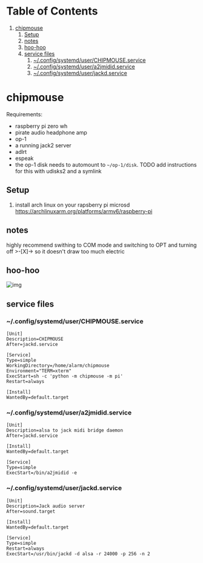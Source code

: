 
# Table of Contents

1.  [chipmouse](#orgcb93687)
    1.  [Setup](#org2c313b2)
    2.  [notes](#org65b2c8d)
    3.  [hoo-hoo](#org094d934)
    4.  [service files](#org0c3786a)
        1.  [~/.config/systemd/user/CHIPMOUSE.service](#orga9305f2)
        2.  [~/.config/systemd/user/a2jmidid.service](#orgc4e065d)
        3.  [~/.config/systemd/user/jackd.service](#org2218b01)


<a id="orgcb93687"></a>

# chipmouse

Requirements:

-   raspberry pi zero wh
-   pirate audio headphone amp
-   op-1
-   a running jack2 server
-   adlrt
-   espeak
-   the op-1 disk needs to automount to `~/op-1/disk`. TODO add instructions for this with udisks2 and a symlink


<a id="org2c313b2"></a>

## Setup

1.  install arch linux on your rapsberry pi microsd <https://archlinuxarm.org/platforms/armv6/raspberry-pi>


<a id="org65b2c8d"></a>

## notes

highly recommend swithing to COM mode and switching to OPT and turning off >-[X]-> so it doesn't draw too much electric


<a id="org094d934"></a>

## hoo-hoo

![img](./assets/menu1.gif "an early gif of menu action")


<a id="org0c3786a"></a>

## service files


<a id="orga9305f2"></a>

### ~/.config/systemd/user/CHIPMOUSE.service

    [Unit]
    Description=CHIPMOUSE
    After=jackd.service
    
    [Service]
    Type=simple
    WorkingDirectory=/home/alarm/chipmouse
    Environment="TERM=xterm"
    ExecStart=sh -c 'python -m chipmouse -m pi'
    Restart=always
    
    [Install]
    WantedBy=default.target


<a id="orgc4e065d"></a>

### ~/.config/systemd/user/a2jmidid.service

    [Unit]
    Description=alsa to jack midi bridge daemon
    After=jackd.service
    
    [Install]
    WantedBy=default.target
    
    [Service]
    Type=simple
    ExecStart=/bin/a2jmidid -e


<a id="org2218b01"></a>

### ~/.config/systemd/user/jackd.service

    [Unit]
    Description=Jack audio server
    After=sound.target
    
    [Install]
    WantedBy=default.target
    
    [Service]
    Type=simple
    Restart=always
    ExecStart=/usr/bin/jackd -d alsa -r 24000 -p 256 -n 2

